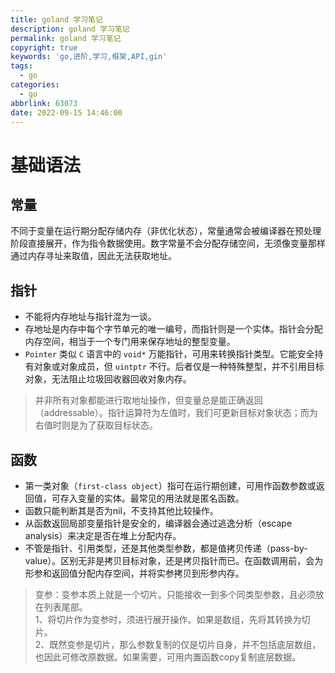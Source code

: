 ```yaml
---
title: goland 学习笔记
description: goland 学习笔记
permalink: goland 学习笔记
copyright: true
keywords: 'go,进阶,学习,框架,API,gin'
tags:
  - go
categories:
  - go
abbrlink: 63073
date: 2022-09-15 14:46:00
---
```


# 基础语法
## 常量
不同于变量在运行期分配存储内存（非优化状态），常量通常会被编译器在预处理阶段直接展开，作为指令数据使用。数字常量不会分配存储空间，无须像变量那样通过内存寻址来取值，因此无法获取地址。

<!--more-->

## 指针
+ 不能将内存地址与指针混为一谈。
+ 存地址是内存中每个字节单元的唯一编号，而指针则是一个实体。指针会分配内存空间，相当于一个专门用来保存地址的整型变量。
+ `Pointer` 类似 `C` 语言中的 `void*` 万能指针，可用来转换指针类型。它能安全持有对象或对象成员，但 `uintptr` 不行。后者仅是一种特殊整型，并不引用目标对象，无法阻止垃圾回收器回收对象内存。

> 并非所有对象都能进行取地址操作，但变量总是能正确返回（addressable）。指针运算符为左值时，我们可更新目标对象状态；而为右值时则是为了获取目标状态。

## 函数
+ 第一类对象（`first-class object`）指可在运行期创建，可用作函数参数或返回值，可存入变量的实体。最常见的用法就是匿名函数。
+ 函数只能判断其是否为nil，不支持其他比较操作。
+ 从函数返回局部变量指针是安全的，编译器会通过逃逸分析（escape analysis）来决定是否在堆上分配内存。
+ 不管是指针、引用类型，还是其他类型参数，都是值拷贝传递（pass-by-value）。区别无非是拷贝目标对象，还是拷贝指针而已。在函数调用前，会为形参和返回值分配内存空间，并将实参拷贝到形参内存。

> 变参：变参本质上就是一个切片。只能接收一到多个同类型参数，且必须放在列表尾部。\
1、将切片作为变参时，须进行展开操作。如果是数组，先将其转换为切片。\
2、既然变参是切片，那么参数复制的仅是切片自身，并不包括底层数组，也因此可修改原数据。如果需要，可用内置函数copy复制底层数据。





